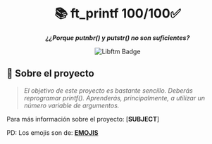 # <div align="center">📚 ft_printf 100/100:white_check_mark:</div>

<p align="center">
	<b><i>¿¿Porque putnbr() y putstr() no son suficientes?</i></b><br>
</p>

<p align="center">
  <img src="https://raw.githubusercontent.com/byaliego/42-project-badges/main/badges/libftm.png" alt="Libftm Badge">
</p>

## :dart: Sobre el proyecto

> _El objetivo de este proyecto es bastante sencillo. Deberás reprogramar printf(). Aprenderás, principalmente, a utilizar un número variable de argumentos._


[**EMOJIS**]: https://github.com/ikatyang/emoji-cheat-sheet/blob/master/README.md
Para más información sobre el proyecto: [**SUBJECT**]

PD: Los emojis son de: [**EMOJIS**]
